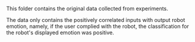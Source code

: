 This folder contains the original data collected from experiments.

The data only contains the positively correlated inputs with output robot emotion, namely, if the user complied with the robot, the classification for the robot's displayed emotion was positive.
